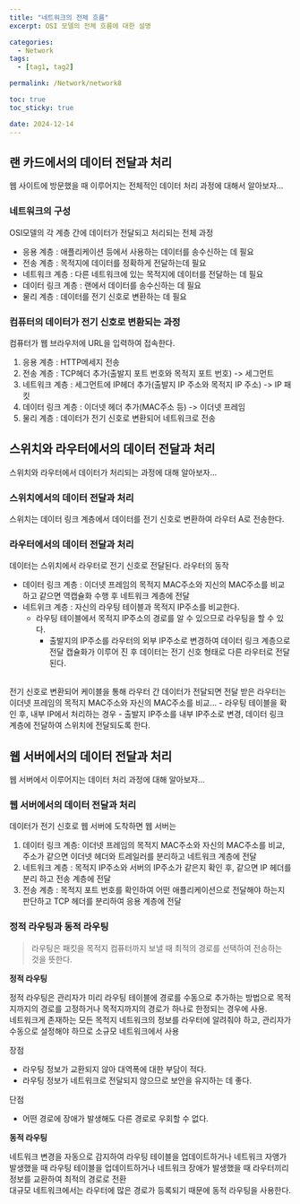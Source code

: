 ```yaml
---
title: "네트워크의 전체 흐름"
excerpt: OSI 모델의 전체 흐름에 대한 설명

categories:
  - Network
tags:
  - [tag1, tag2]

permalink: /Network/network8

toc: true
toc_sticky: true

date: 2024-12-14
---
```


## 랜 카드에서의 데이터 전달과 처리
웹 사이트에 방문했을 때 이루어지는 전체적인 데이터 처리 과정에 대해서 알아보자...

### 네트워크의 구성
OSI모델의 각 계층 간에 데이터가 전달되고 처리되는 전체 과정
- 응용 계층 : 애플리케이션 등에서 사용하는 데이터를 송수신하는 데 필요
- 전송 계층 : 목적지에 데이터를 정확하게 전달하는데 필요
- 네트워크 계층 : 다른 네트워크에 있는 목적지에 데이터를 전달하는 데 필요
- 데이터 링크 계층 : 랜에서 데이터를 송수신하는 데 필요
- 물리 계층 : 데이터를 전기 신호로 변환하는 데 필요

### 컴퓨터의 데이터가 전기 신호로 변환되는 과정
컴퓨터가 웹 브라우저에 URL을 입력하여 접속한다.
1. 응용 계층 : HTTP메세지 전송
2. 전송 계층 : TCP헤더 추가(출발지 포트 번호와 목적지 포트 번호) -> 세그먼트
3. 네트워크 계층 : 세그먼트에 IP헤더 추가(출발지 IP 주소와 목적지 IP 주소) -> IP 패킷
4. 데이터 링크 계층 : 이더넷 헤더 추가(MAC주소 등) -> 이더넷 프레임
5. 물리 계층 : 데이터가 전기 신호로 변환되어 네트워크로 전송

## 스위치와 라우터에서의 데이터 전달과 처리
스위치와 라우터에서 데이터가 처리되는 과정에 대해 알아보자...

### 스위치에서의 데이터 전달과 처리
스위치는 데이터 링크 계층에서 데이터를 전기 신호로 변환하여 라우터 A로 전송한다.
### 라우터에서의 데이터 전달과 처리
데이터는 스위치에서 라우터로 전기 신호로 전달된다.
라우터의 동작
- 데이터 링크 계층 : 이더넷 프레임의 목적지 MAC주소와 지신의 MAC주소를 비교하고 같으면 역캡슐화 수행 후 네트워크 계층에 전달
- 네트위크 계층 : 자신의 라우팅 테이블과 목적지 IP주소를 비교한다.
  - 라우팅 테이블에서 목적지 IP주소의 경로를 알 수 있으므로 라우팅을 할 수 있다.
    - 출발지의 IP주소를 라우터의 외부 IP주소로 변경하여 데이터 링크 계층으로 전달
캡슐화가 이루어 진 후 데이터는 전기 신호 형태로 다른 라우터로 전달된다.
<br/>
전기 신호로 변환되어 케이블을 통해 라우터 간 데이터가 전달되면 전달 받은 라우터는 이더넷 프레임의 목적지 MAC주소와 자신의 MAC주소를 비교...
- 라우팅 테이블을 확인 후, 내부 IP에서 처리하는 경우
  - 출발지 IP주소를 내부 IP주소로 변경, 데이터 링크 계층에 전달하여 스위치에 전달되도록 한다.
<br/>

## 웹 서버에서의 데이터 전달과 처리
웹 서버에서 이루어지는 데이터 처리 과정에 대해 알아보자...
### 웹 서버에서의 데이터 전달과 처리
데이터가 전기 신호로 웹 서버에 도착하면 웹 서버는 
1. 데이터 링크 계층: 이더넷 프레임의 목적지 MAC주소와 자신의 MAC주소를 비교, 주소가 같으면 이더넷 헤더와 트레일러를 분리하고 네트워크 계층에 전달
2. 네트워크 계층 : 목적지 IP주소와 서버의 IP주소가 같은지 확인 후, 같으면 IP 헤더를 분리 하고 전송 계층에 전달
3. 전송 계층 : 목적지 포트 번호를 확인하여 어떤 애플리케이션으로 전달해야 하는지 판단하고 TCP 헤더를 분리하여 응용 계층에 전달

### 정적 라우팅과 동적 라우팅
> 라우팅은 패킷을 목적지 컴퓨터까지 보낼 때 최적의 경로를 선택하여 전송하는 것을 뜻한다.

**정적 라우팅**

정적 라우팅은 관리자가 미리 라우팅 테이블에 경로를 수동으로 추가하는 방법으로 목적지까지의 경로를 고정하거나 목적지까지의 경로가 하나로 한정되는 경우에 사용.<br/>
네트워크게 존재하는 모든 목적지 네트워크의 정보를 라우터에 알려줘야 하고, 관리자가 수동으로 설정해야 하므로 소규모 네트워크에서 사용

  장점
  - 라우팅 정보가 교환되지 않아 대역폭에 대한 부담이 적다.
  - 라우팅 정보가 네트워크로 전달되지 않으므로 보안을 유지하는 데 좋다.

  단점
  - 어떤 경로에 장애가 발생해도 다른 경로로 우회할 수 없다.   


**동적 라우팅**

네트워크 변경을 자동으로 감지하여 라우팅 테이블을 업데이트하거나 네트워크 자앵가 발생했을 때 라우팅 테이블을 업데이트하거나 네트워크 장애가 발생했을 때 라우터끼리 정보를 교환하여 최적의 경로로 전환<br/>
대규모 네트워크에서는 라우터에 많은 경로가 등록되기 때문에 동적 라우팅을 사용한다.






